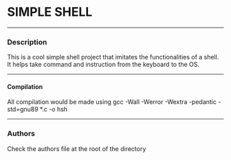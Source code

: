 # SIMPLE SHELL



----------------
### Description
This is a cool simple shell project that imitates the functionalities of a shell. It helps take command and instruction from the keyboard to the OS.

----------------
#### Compilation
All compilation would be made using
gcc -Wall -Werror -Wextra -pedantic -std=gnu89 *.c -o hsh

----------------
### Authors
Check the authors file at the root of the directory
